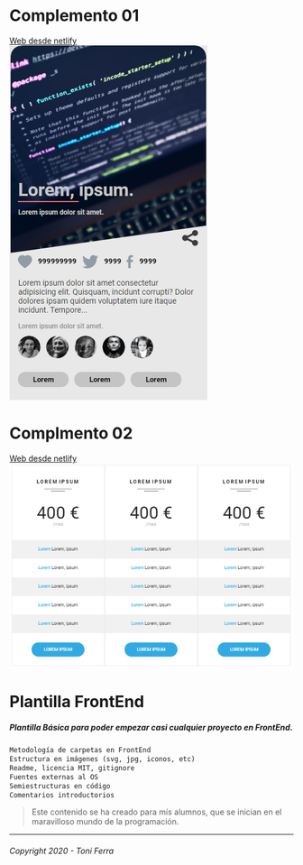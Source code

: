 Complemento 01
=====================
<a href="https://cranky-bhabha-b0d6c6.netlify.app/index.html">Web desde netlify</a><br>
<img src="./doc/complemento.png">

Complmento 02
================
<a href="https://cranky-bhabha-b0d6c6.netlify.app/indexComplemento_02.html">Web desde netlify</a><br>
<img src="./doc/complementoTarifa.png">



# Plantilla FrontEnd
##### Plantilla Básica para poder empezar casi cualquier proyecto en **FrontEnd**.

~~~
Metodología de carpetas en FrontEnd
Estructura en imágenes (svg, jpg, iconos, etc)
Readme, licencia MIT, gitignore
Fuentes externas al OS
Semiestructuras en código
Comentarios introductorios
~~~

> Este contenido se ha creado para mís alumnos, que se inician en el maravilloso mundo de la programación.


---
###### _Copyright 2020 - Toni Ferra_

